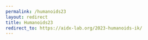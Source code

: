 ```yaml
---
permalink: /humanoids23
layout: redirect
title: Humanoids23
redirect_to: https://aidx-lab.org/2023-humanoids-ik/
---
```

